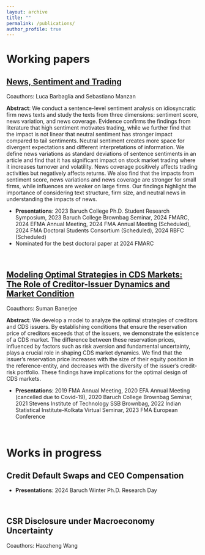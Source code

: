 ```yaml
---
layout: archive
title: ""
permalink: /publications/
author_profile: true
---
```


Working papers
===============

## [News, Sentiment and Trading]()

Coauthors: Luca Barbaglia and Sebastiano Manzan

**Abstract**: We conduct a sentence-level sentiment analysis on idiosyncratic firm news texts and study the texts from three dimensions: sentiment score, news variation, and news coverage. Evidence confirms the findings from literature that high sentiment motivates trading, while we further find that the impact is not linear that neutral sentiment has stronger impact compared to tail sentiments. Neutral sentiment creates more space for divergent expectations and different interpretations of information. We define news variations as standard deviations of sentence sentiments in an article and find that it has significant impact on stock market trading where it increases turnover and volatility. News coverage positively affects trading activities but negatively affects returns. We also find that the impacts from sentiment score, news variations and news coverage are stronger for small firms, while influences are weaker on large firms. Our findings highlight the importance of considering text structure, firm size, and neutral news in understanding the impacts of news.

- **Presentations**: 2023 Baruch College Ph.D. Student Research Symposium, 2023 Baruch College Brownbag Seminar, 2024 FMARC, 2024 EFMA Annual Meeting, 2024 FMA Annual Meeting (Scheduled), 2024 FMA Doctoral Students Consortium (Scheduled), 2024 RBFC (Scheduled)
- Nominated for the best doctoral paper at 2024 FMARC

<p>&nbsp;</p>

## [Modeling Optimal Strategies in CDS Markets: The Role of Creditor-Issuer Dynamics and Market Condition]()

Coauthors: Suman Banerjee

**Abstract**: We develop a model to analyze the optimal strategies of creditors and CDS issuers. By establishing conditions that ensure the reservation price of creditors exceeds that of the issuers, we demonstrate the existence of a CDS market. The difference between these reservation prices, influenced by factors such as risk aversion and fundamental uncertainty, plays a crucial role in shaping CDS market dynamics. We find that the issuer’s reservation price increases with the size of their equity position in the reference-entity, and decreases with the diversity of the issuer’s credit-risk portfolio. These findings have implications for the optimal design of CDS markets.

- **Presentations**: 2019 FMA Annual Meeting, 2020 EFA Annual Meeting (cancelled due to Covid-19), 2020 Baruch College Brownbag Seminar, 2021 Stevens Institute of Technology SSB Brownbag, 2022 Indian Statistical Institute-Kolkata Virtual Seminar, 2023 FMA European Conference

<p>&nbsp;</p>

Works in progress
===============

## Credit Default Swaps and CEO Compensation

- **Presentations**: 2024 Baruch Winter Ph.D. Research Day

<p>&nbsp;</p>

## CSR Disclosure under Macroeconomy Uncertainty

Coauthors: Haozheng Wang
